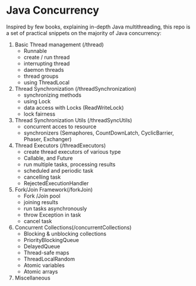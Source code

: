 # Java Concurrency

Inspired by few books, explaining in-depth Java multithreading, this repo is a set of practical snippets on the majority of Java concurrency:


1. Basic Thread management (/thread)
    - Runnable
    - create / run thread
    - interrupting thread
    - daemon threads
    - thread groups
    - using ThreadLocal
2. Thread Synchronization (/threadSynchronization)
   - synchronizing methods
   - using Lock
   - data access with Locks (ReadWriteLock)
   - lock fairness
3. Thread Synchronization Utils (/threadSyncUtils)
   - concurrent acces to resource
   - synchronizers (Semaphores, CountDownLatch, CyclicBarrier, Phaser, Exchanger)
4. Thread Executors (/threadExecutors)
   - create thread executors of various type 
   - Callable, and Future 
   - run multiple tasks, processing results 
   - scheduled and periodic task 
   - cancelling task
   - RejectedExecutionHandler
5. Fork/Join Framework(/forkJoin)
   - Fork /Join pool
   - joining results
   - run tasks asynchronously
   - throw Exception in task
   - cancel task
6. Concurrent Collections(/concurrentCollections)
   - Blocking & unblocking collections
   - PriorityBlockingQueue
   - DelayedQueue
   - Thread-safe maps
   - ThreadLocalRandom
   - Atomic variables
   - Atomic arrays
7. Miscellaneous
